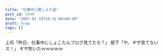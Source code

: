 ```yaml
---
title: "仕事中に聞こえた話"
post_id: 3549
date: "2007-01-19T10:32:00+09:00"
draft: true
tags: []
---
```



上司「昨日、仕事中にしょこたんブログ見てたろ？」 部下「や、ギザ見てないス！」 ギザ吹いたｗｗｗｗｗ
